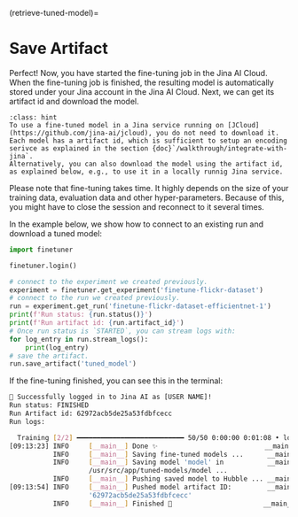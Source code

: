 (retrieve-tuned-model)=
# Save Artifact

Perfect!
Now, you have started the fine-tuning job in the Jina AI Cloud.
When the fine-tuning job is finished, the resulting model is automatically stored under your Jina account in the Jina AI Cloud.
Next, we can get its artifact id and download the model.

```{admonition} Managing fine-tuned models
:class: hint
To use a fine-tuned model in a Jina service running on [JCloud](https://github.com/jina-ai/jcloud), you do not need to download it.
Each model has a artifact id, which is sufficient to setup an encoding serivce as explained in the section {doc}`/walkthrough/integrate-with-jina`.
Alternatively, you can also download the model using the artifact id, as explained below, e.g., to use it in a locally runnig Jina service. 
```

Please note that fine-tuning takes time. It highly depends on the size of your training data, evaluation data and other hyper-parameters.
Because of this, you might have to close the session and reconnect to it several times.

In the example below, we show how to connect to an existing run and download a tuned model:

```python
import finetuner

finetuner.login()

# connect to the experiment we created previously.
experiment = finetuner.get_experiment('finetune-flickr-dataset')
# connect to the run we created previously.
run = experiment.get_run('finetune-flickr-dataset-efficientnet-1')
print(f'Run status: {run.status()}')
print(f'Run artifact id: {run.artifact_id}')
# Once run status is `STARTED`, you can stream logs with:
for log_entry in run.stream_logs():
    print(log_entry)
# save the artifact.
run.save_artifact('tuned_model')
```

If the fine-tuning finished,
you can see this in the terminal:

```bash
🔐 Successfully logged in to Jina AI as [USER NAME]!
Run status: FINISHED
Run Artifact id: 62972acb5de25a53fdbfcecc
Run logs:

  Training [2/2] ━━━━━━━━━━━━━━━━━━━━━━━━━━━ 50/50 0:00:00 0:01:08 • loss: 0.050
[09:13:23] INFO     [__main__] Done ✨                           __main__.py:214
           INFO     [__main__] Saving fine-tuned models ...      __main__.py:217
           INFO     [__main__] Saving model 'model' in           __main__.py:228
                    /usr/src/app/tuned-models/model ...                         
           INFO     [__main__] Pushing saved model to Hubble ... __main__.py:232
[09:13:54] INFO     [__main__] Pushed model artifact ID:         __main__.py:238
                    '62972acb5de25a53fdbfcecc'                                  
           INFO     [__main__] Finished 🚀                       __main__.py:240```
```
